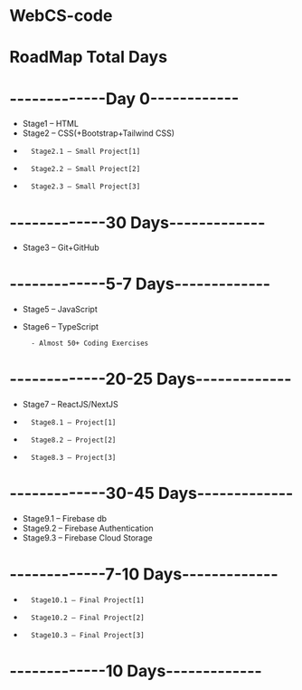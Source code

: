# WebCS-code

# RoadMap Total Days

# -------------Day 0------------

- Stage1 – HTML
- Stage2 – CSS(+Bootstrap+Tailwind CSS)
-       Stage2.1 – Small Project[1]
-       Stage2.2 – Small Project[2]
-       Stage2.3 – Small Project[3]

# -------------30 Days-------------

- Stage3 – Git+GitHub

# -------------5-7 Days-------------

- Stage5 – JavaScript
- Stage6 – TypeScript

        - Almost 50+ Coding Exercises

# -------------20-25 Days-------------

- Stage7 – ReactJS/NextJS
-       Stage8.1 – Project[1]
-       Stage8.2 – Project[2]
-       Stage8.3 – Project[3]

# -------------30-45 Days-------------

- Stage9.1 – Firebase db
- Stage9.2 – Firebase Authentication
- Stage9.3 – Firebase Cloud Storage

# -------------7-10 Days-------------

-       Stage10.1 – Final Project[1]
-       Stage10.2 – Final Project[2]
-       Stage10.3 – Final Project[3]

# -------------10 Days-------------
